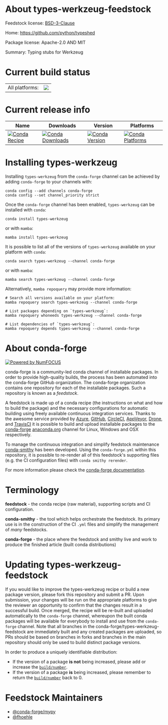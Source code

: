 About types-werkzeug-feedstock
==============================

Feedstock license: [BSD-3-Clause](https://github.com/conda-forge/types-werkzeug-feedstock/blob/main/LICENSE.txt)

Home: https://github.com/python/typeshed

Package license: Apache-2.0 AND MIT

Summary: Typing stubs for Werkzeug

Current build status
====================


<table><tr><td>All platforms:</td>
    <td>
      <a href="https://dev.azure.com/conda-forge/feedstock-builds/_build/latest?definitionId=13128&branchName=main">
        <img src="https://dev.azure.com/conda-forge/feedstock-builds/_apis/build/status/types-werkzeug-feedstock?branchName=main">
      </a>
    </td>
  </tr>
</table>

Current release info
====================

| Name | Downloads | Version | Platforms |
| --- | --- | --- | --- |
| [![Conda Recipe](https://img.shields.io/badge/recipe-types--werkzeug-green.svg)](https://anaconda.org/conda-forge/types-werkzeug) | [![Conda Downloads](https://img.shields.io/conda/dn/conda-forge/types-werkzeug.svg)](https://anaconda.org/conda-forge/types-werkzeug) | [![Conda Version](https://img.shields.io/conda/vn/conda-forge/types-werkzeug.svg)](https://anaconda.org/conda-forge/types-werkzeug) | [![Conda Platforms](https://img.shields.io/conda/pn/conda-forge/types-werkzeug.svg)](https://anaconda.org/conda-forge/types-werkzeug) |

Installing types-werkzeug
=========================

Installing `types-werkzeug` from the `conda-forge` channel can be achieved by adding `conda-forge` to your channels with:

```
conda config --add channels conda-forge
conda config --set channel_priority strict
```

Once the `conda-forge` channel has been enabled, `types-werkzeug` can be installed with `conda`:

```
conda install types-werkzeug
```

or with `mamba`:

```
mamba install types-werkzeug
```

It is possible to list all of the versions of `types-werkzeug` available on your platform with `conda`:

```
conda search types-werkzeug --channel conda-forge
```

or with `mamba`:

```
mamba search types-werkzeug --channel conda-forge
```

Alternatively, `mamba repoquery` may provide more information:

```
# Search all versions available on your platform:
mamba repoquery search types-werkzeug --channel conda-forge

# List packages depending on `types-werkzeug`:
mamba repoquery whoneeds types-werkzeug --channel conda-forge

# List dependencies of `types-werkzeug`:
mamba repoquery depends types-werkzeug --channel conda-forge
```


About conda-forge
=================

[![Powered by
NumFOCUS](https://img.shields.io/badge/powered%20by-NumFOCUS-orange.svg?style=flat&colorA=E1523D&colorB=007D8A)](https://numfocus.org)

conda-forge is a community-led conda channel of installable packages.
In order to provide high-quality builds, the process has been automated into the
conda-forge GitHub organization. The conda-forge organization contains one repository
for each of the installable packages. Such a repository is known as a *feedstock*.

A feedstock is made up of a conda recipe (the instructions on what and how to build
the package) and the necessary configurations for automatic building using freely
available continuous integration services. Thanks to the awesome service provided by
[Azure](https://azure.microsoft.com/en-us/services/devops/), [GitHub](https://github.com/),
[CircleCI](https://circleci.com/), [AppVeyor](https://www.appveyor.com/),
[Drone](https://cloud.drone.io/welcome), and [TravisCI](https://travis-ci.com/)
it is possible to build and upload installable packages to the
[conda-forge](https://anaconda.org/conda-forge) [anaconda.org](https://anaconda.org/)
channel for Linux, Windows and OSX respectively.

To manage the continuous integration and simplify feedstock maintenance
[conda-smithy](https://github.com/conda-forge/conda-smithy) has been developed.
Using the ``conda-forge.yml`` within this repository, it is possible to re-render all of
this feedstock's supporting files (e.g. the CI configuration files) with ``conda smithy rerender``.

For more information please check the [conda-forge documentation](https://conda-forge.org/docs/).

Terminology
===========

**feedstock** - the conda recipe (raw material), supporting scripts and CI configuration.

**conda-smithy** - the tool which helps orchestrate the feedstock.
                   Its primary use is in the construction of the CI ``.yml`` files
                   and simplify the management of *many* feedstocks.

**conda-forge** - the place where the feedstock and smithy live and work to
                  produce the finished article (built conda distributions)


Updating types-werkzeug-feedstock
=================================

If you would like to improve the types-werkzeug recipe or build a new
package version, please fork this repository and submit a PR. Upon submission,
your changes will be run on the appropriate platforms to give the reviewer an
opportunity to confirm that the changes result in a successful build. Once
merged, the recipe will be re-built and uploaded automatically to the
`conda-forge` channel, whereupon the built conda packages will be available for
everybody to install and use from the `conda-forge` channel.
Note that all branches in the conda-forge/types-werkzeug-feedstock are
immediately built and any created packages are uploaded, so PRs should be based
on branches in forks and branches in the main repository should only be used to
build distinct package versions.

In order to produce a uniquely identifiable distribution:
 * If the version of a package **is not** being increased, please add or increase
   the [``build/number``](https://docs.conda.io/projects/conda-build/en/latest/resources/define-metadata.html#build-number-and-string).
 * If the version of a package **is** being increased, please remember to return
   the [``build/number``](https://docs.conda.io/projects/conda-build/en/latest/resources/define-metadata.html#build-number-and-string)
   back to 0.

Feedstock Maintainers
=====================

* [@conda-forge/mypy](https://github.com/orgs/conda-forge/teams/mypy/)
* [@fhoehle](https://github.com/fhoehle/)

